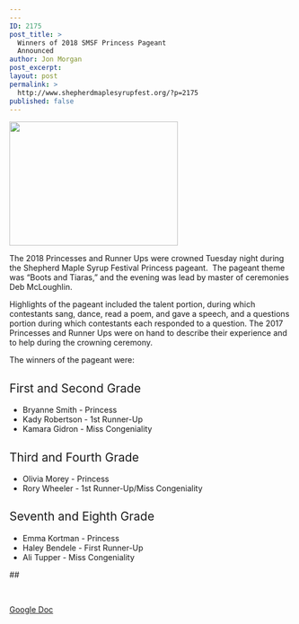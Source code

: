 ```yaml
---
---
ID: 2175
post_title: >
  Winners of 2018 SMSF Princess Pageant
  Announced
author: Jon Morgan
post_excerpt:
layout: post
permalink: >
  http://www.shepherdmaplesyrupfest.org/?p=2175
published: false
---
```

<img class="alignnone size-medium wp-image-2177" src="http://www.shepherdmaplesyrupfest.org/wp-content/uploads/2018/04/100_4876_cropped-300x221.jpg" alt="" width="300" height="221" />

<span style="font-weight: 400;">The 2018 Princesses and Runner Ups were crowned Tuesday night during the Shepherd Maple Syrup Festival Princess pageant.  The pageant theme was “Boots and Tiaras,” and the evening was lead by master of ceremonies Deb McLoughlin.</span>

<span style="font-weight: 400;">Highlights of the pageant included the talent portion, during which contestants sang, dance, read a poem, and gave a speech, and a questions portion during which contestants each responded to a question. The 2017 Princesses and Runner Ups were on hand to describe their experience and to help during the crowning ceremony.</span>

<span style="font-weight: 400;">The winners of the pageant were:</span>
<h2><span style="font-weight: 400;">First and Second Grade</span></h2>
<ul>
 	<li style="font-weight: 400;"><span style="font-weight: 400;">Bryanne Smith - Princess</span></li>
 	<li style="font-weight: 400;"><span style="font-weight: 400;">Kady Robertson - 1st Runner-Up</span></li>
 	<li style="font-weight: 400;"><span style="font-weight: 400;">Kamara Gidron - Miss Congeniality</span></li>
</ul>
<h2><span style="font-weight: 400;">Third and Fourth Grade</span></h2>
<ul>
 	<li style="font-weight: 400;"><span style="font-weight: 400;">Olivia Morey - Princess</span></li>
 	<li style="font-weight: 400;"><span style="font-weight: 400;">Rory Wheeler - 1st Runner-Up/Miss Congeniality</span></li>
</ul>
<h2><span style="font-weight: 400;">Seventh and Eighth Grade</span></h2>
<ul>
 	<li style="font-weight: 400;"><span style="font-weight: 400;">Emma Kortman - Princess</span></li>
 	<li style="font-weight: 400;"><span style="font-weight: 400;">Haley Bendele - First Runner-Up</span></li>
 	<li style="font-weight: 400;"><span style="font-weight: 400;">Ali Tupper - Miss Congeniality</span></li>
</ul>
<span style="font-weight: 400;">##</span>

&nbsp;

<a href="https://docs.google.com/document/d/1i1mxX4qzKwSEiVpv-qxM_HBiHY8Grqy3XAM4eDazcAQ/edit?usp=sharing"><span style="font-weight: 400;">Google Doc</span></a>